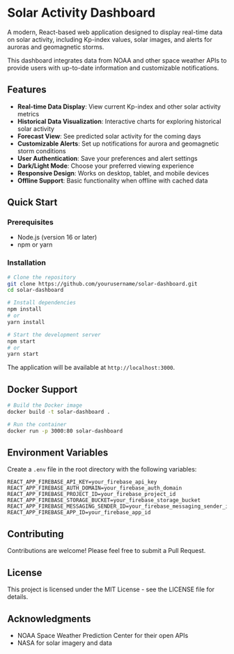 # Solar Activity Dashboard

A modern, React-based web application designed to display real-time data on solar activity, including Kp-index values, solar images, and alerts for auroras and geomagnetic storms.

This dashboard integrates data from NOAA and other space weather APIs to provide users with up-to-date information and customizable notifications.

## Features

- **Real-time Data Display**: View current Kp-index and other solar activity metrics
- **Historical Data Visualization**: Interactive charts for exploring historical solar activity
- **Forecast View**: See predicted solar activity for the coming days
- **Customizable Alerts**: Set up notifications for aurora and geomagnetic storm conditions 
- **User Authentication**: Save your preferences and alert settings
- **Dark/Light Mode**: Choose your preferred viewing experience
- **Responsive Design**: Works on desktop, tablet, and mobile devices
- **Offline Support**: Basic functionality when offline with cached data

## Quick Start

### Prerequisites
- Node.js (version 16 or later)
- npm or yarn

### Installation

```bash
# Clone the repository
git clone https://github.com/yourusername/solar-dashboard.git
cd solar-dashboard

# Install dependencies
npm install
# or
yarn install

# Start the development server
npm start
# or
yarn start
```

The application will be available at `http://localhost:3000`.

## Docker Support

```bash
# Build the Docker image
docker build -t solar-dashboard .

# Run the container
docker run -p 3000:80 solar-dashboard
```

## Environment Variables

Create a `.env` file in the root directory with the following variables:

```
REACT_APP_FIREBASE_API_KEY=your_firebase_api_key
REACT_APP_FIREBASE_AUTH_DOMAIN=your_firebase_auth_domain
REACT_APP_FIREBASE_PROJECT_ID=your_firebase_project_id
REACT_APP_FIREBASE_STORAGE_BUCKET=your_firebase_storage_bucket
REACT_APP_FIREBASE_MESSAGING_SENDER_ID=your_firebase_messaging_sender_id
REACT_APP_FIREBASE_APP_ID=your_firebase_app_id
```

## Contributing

Contributions are welcome! Please feel free to submit a Pull Request.

## License

This project is licensed under the MIT License - see the LICENSE file for details.

## Acknowledgments

- NOAA Space Weather Prediction Center for their open APIs
- NASA for solar imagery and data
